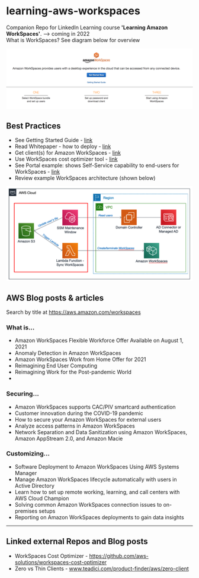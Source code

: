# learning-aws-workspaces
Companion Repo for LinkedIn Learning course **'Learning Amazon WorkSpaces'**.  --> coming in 2022  
What is WorkSpaces?  See diagram below for overview  

<img src="https://github.com/lynnlangit/learn-amazon-workspaces/blob/main/images/Workspaces-1-2-3.png" width=800>


## Best Practices 
- See Getting Started Guide - [link](https://docs.aws.amazon.com/workspaces/latest/adminguide/getting-started.html)
- Read Whitepaper - how to deploy - [link](https://d1.awsstatic.com/whitepapers/best-practices-deploying-amazon-workspaces.pdf)
- Get client(s) for Amazon WorkSpaces - [link](https://clients.amazonworkspaces.com/)
- Use WorkSpaces cost optimizer tool - [link](https://github.com/aws-solutions/workspaces-cost-optimizer)
- See Portal example: shows Self-Service capability to end-users for WorkSpaces - [link](https://github.com/rajeshkumarramaswamy/aws-workspaces)
- Review example WorkSpaces architecture (shown below)  

<img src="https://github.com/lynnlangit/learn-amazon-workspaces/blob/main/images/workspaces-arch.png" width=800>

## AWS Blog posts & articles
Search by title at https://aws.amazon.com/workspaces 

### What is...
- Amazon WorkSpaces Flexible Workforce Offer Available on August 1, 2021
- Anomaly Detection in Amazon WorkSpaces
- Amazon WorkSpaces Work from Home Offer for 2021
- Reimagining End User Computing
- Reimagining Work for the Post-pandemic World  
- 
### Securing...
- Amazon WorkSpaces supports CAC/PIV smartcard authentication
- Customer innovation during the COVID-19 pandemic
- How to secure your Amazon WorkSpaces for external users
- Analyze access patterns in Amazon WorkSpaces
- Network Separation and Data Sanitization using Amazon WorkSpaces, Amazon AppStream 2.0, and Amazon Macie

### Customizing...
- Software Deployment to Amazon WorkSpaces Using AWS Systems Manager
- Manage Amazon WorkSpaces lifecycle automatically with users in Active Directory
- Learn how to set up remote working, learning, and call centers with AWS Cloud Champion
- Solving common Amazon WorkSpaces connection issues to on-premises setups
- Reporting on Amazon WorkSpaces deployments to gain data insights

---

## Linked external Repos and Blog posts
- WorkSpaces Cost Optimizer - https://github.com/aws-solutions/workspaces-cost-optimizer
- Zero vs Thin Clients - www.teadici.com/product-finder/aws/zero-client
